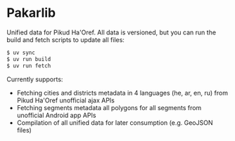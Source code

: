 # Pakarlib

Unified data for Pikud Ha'Oref. All data is versioned, but you can run the build and fetch scripts to update all files:

```bash
$ uv sync
$ uv run build
$ uv run fetch
```

Currently supports:

- Fetching cities and districts metadata in 4 languages (he, ar, en, ru) from Pikud Ha'Oref unofficial ajax APIs
- Fetching segments metadata all polygons for all segments from unofficial Android app APIs
- Compilation of all unified data for later consumption (e.g. GeoJSON files)
